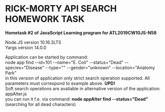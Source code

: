 # RICK-MORTY API SEARCH HOMEWORK TASK
<b>Hometask #2 of JavaScript Learning program for ATL2019CW10JS-N58</b><br>

Node.JS version 10.16.3LTS<br>
Yargs version 14.0.0<br>

Application can be started by command: <br>
node app find --id=101 --name="E. Coli" --status="Dead" --species="Disease" --type="" --gender="unknown" --location="Anatomy Park"
<br>
in this version of application only strict search operation supported. All parameters must correspond to example above.
<b>UPD! </b> <br>
Soft search operations are avaliable in alternative version of the application: appAlter.js <br>
you can run it f.e. via command:<b> node appAlter find --status="Dead"</b><br>
(searching for all dead characters)




